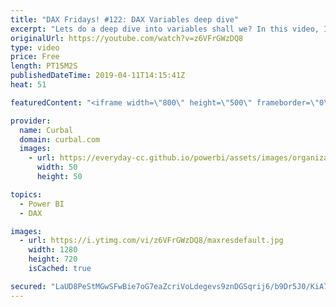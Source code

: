```yaml
---
title: "DAX Fridays! #122: DAX Variables deep dive"
excerpt: "Lets do a deep dive into variables shall we? In this video, I am going to cover the following: 1. Naming variables, dos and donts 2. The syntax for calling variables 3. Can a variable refer to a measure? 4. Can a measure refer to an external variable? 5. Can a variable refer to a variable? 6. Can a variable"
originalUrl: https://youtube.com/watch?v=z6VFrGWzDQ8
type: video
price: Free
length: PT15M2S
publishedDateTime: 2019-04-11T14:15:41Z
heat: 51

featuredContent: "<iframe width=\"800\" height=\"500\" frameborder=\"0\" src=\"https://www.youtube.com/embed/z6VFrGWzDQ8\" allow=\"accelerometer; autoplay; encrypted-media; gyroscope; picture-in-picture\" allowfullscreen></iframe>"

provider:
  name: Curbal
  domain: curbal.com
  images:
    - url: https://everyday-cc.github.io/powerbi/assets/images/organizations/curbal.com-50x50.jpg
      width: 50
      height: 50

topics:
  - Power BI
  - DAX

images:
  - url: https://i.ytimg.com/vi/z6VFrGWzDQ8/maxresdefault.jpg
    width: 1280
    height: 720
    isCached: true

secured: "LaUD8PeStMGwSFwBie7oG7eaZcriVoLdegevs9znDGSqrij6/b9Dr5J0/KiA72Bm5RElbtmHxHkvE1U7Dr5FH3W8j0Ykhd3UZSUBhXPvBVX5rXgbe2ctIilTWMZ+kRZVH5c4cNVklcDy0hlET+AL08UdCi8LDOGOSwZH+imDz/IZRLYyCM0cgLQ5s4uOOAkkWAuqkyvaAw+rveg9zBvq/FA2T3JFmvEMNCaTqAaaRhdDdQpfRS+bgr1kRkmtIFa5y4ckDYdRUtpAtoZLoIt8diXLx5m7iTOyGvnrYKQu8v8C0jC93A+kEpmkDFfOj2+GuwUnA5CqrcRWLxm2aMdZTXHp+411pdV54C0OTouZzOLd75L+tacewfZbi7ERFapLA33vv7/s11hjLUBXtwQjHgiuj6YrMcnZrsYNEPNS5g0=;IM61QTWCj5fi+D4WiuaEjw=="
---
```


